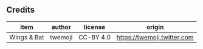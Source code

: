 ## Credits

| item             | author           | license             | origin              |
| ----             | ------           | -------             | ------              |
| Wings & Bat      | twemoji          | CC-BY 4.0           | https://twemoji.twitter.com |
